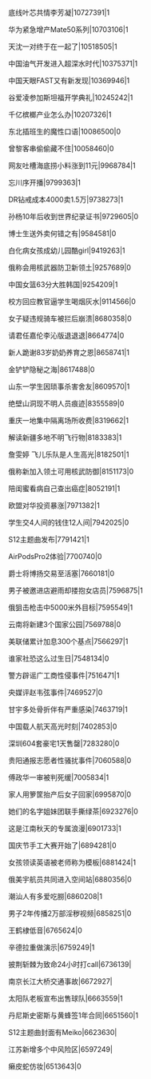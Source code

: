 底线叶芯共情李芳凝|10727391|1

华为紧急增产Mate50系列|10703106|1

天沈一对终于在一起了|10518505|1

中国油气开发进入超深水时代|10375371|1

中国天眼FAST又有新发现|10369946|1

谷爱凌参加斯坦福开学典礼|10245242|1

千亿槟榔产业怎么办|10207326|1

东北插班生的魔性口语|10086500|0

曾黎客串偷偷藏不住|10058460|0

网友吐槽海底捞小料涨到11元|9968784|1

忘川序开播|9799363|1

DR钻戒成本4000卖1.5万|9738273|1

孙杨10年后收到世界纪录证书|9729605|0

博士生送外卖何错之有|9584581|0

白化病女孩成幼儿园酷girl|9419263|1

俄称会用核武器防卫新领土|9257689|0

中国女篮63分大胜韩国|9254209|1

校方回应教官逼学生喝烟灰水|9114566|0

女子疑违规骑车被拦后崩溃|8680358|0

请君任嘉伦李沁版退退退|8664774|0

新人跪谢83岁奶奶养育之恩|8658741|1

金铲铲隐秘之海|8617488|0

山东一学生因琐事杀害舍友|8609570|1

绝壁山洞现不明人员痕迹|8355589|0

重庆一地集中隔离场所收费|8319662|1

解读新疆多地不明飞行物|8183383|1

詹雯婷 飞儿乐队是人生高光|8182501|1

俄称新加入领土可用核武防御|8151173|0

陪闺蜜看病自己查出癌症|8052191|1

欧盟对华投资暴涨|7971382|1

学生交4人间的钱住12人间|7942025|0

S12主题曲发布|7791421|1

AirPodsPro2体验|7700740|0

爵士将博扬交易至活塞|7660181|0

男子被邀进店避雨却搂抱女店员|7596875|1

俄狙击枪击中5000米外目标|7595549|1

云南将新建3个国家公园|7569788|0

美联储累计加息300个基点|7566297|1

谁家社恐这么过生日|7548134|0

警方辟谣广工商性侵事件|7516471|1

央媒评赵韦弦事件|7469527|0

甘宇多处骨折伴有严重感染|7463719|1

中国载人航天高光时刻|7402853|0

深圳604套豪宅1天售罄|7283280|0

贵阳通报志愿者性骚扰事件|7060588|0

傅政华一审被判死缓|7005834|1

家人用箩筐抬产后女子回家|6995870|0

她们的名字姐妹团联手撕绿茶|6923276|0

这是江南秋天的专属浪漫|6901733|1

国庆节手工大赛开始了|6894281|0

女孩领读英语被老师称为模板|6881424|1

俄美宇航员共同进入空间站|6880356|0

潮汕人有多爱吃朥|6860208|1

男子2年传播2万部淫秽视频|6858251|0

王鹤棣低音|6765624|0

辛德拉重做演示|6759249|1

披荆斩棘为致命24小时打call|6736139|

南京长江大桥交通事故|6672927|

太阳队老板宣布出售球队|6663559|1

丹尼斯史密斯与黄蜂签1年合同|6651560|1

S12主题曲封面有Meiko|6623630|

江苏新增多个中风险区|6597249|

癞皮蛇仿妆|6513643|0

